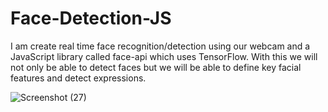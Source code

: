 # Face-Detection-JS
I am create real time face recognition/detection using our webcam and a JavaScript
library called face-api which uses TensorFlow. With this we will not only be
able to detect faces but we will be able to define key facial features and
detect expressions.

![Screenshot (27)](https://user-images.githubusercontent.com/42184833/81503830-7aa46300-9303-11ea-8166-9338a74895c3.png)
